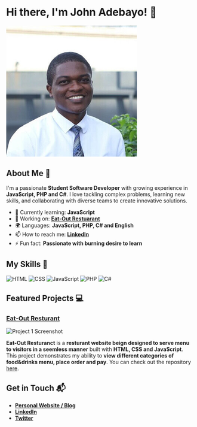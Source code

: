 # Hi there, I'm John Adebayo! 👋

![Me](https://github.com/adejoy28/wdd131/blob/main/images/me.jpeg)

## About Me 🚀

I'm a passionate **Student Software Developer** with growing experience in **JavaScript, PHP and C#**. I love tackling complex problems, learning new skills, and collaborating with diverse teams to create innovative solutions.

- 🌱 Currently learning: **JavaScript**
- 🔭 Working on: **[Eat-Out Restuarant](https://adejoy28.github.io/wdd131/projects)**
- 🌍 Languages: **JavaScript, PHP, C# and English**
- 📫 How to reach me: **[LinkedIn](www.linkedin.com/in/johnadebayo31)**
- ⚡ Fun fact: **Passionate with burning desire to learn**

## My Skills 🧠

![HTML](https://img.shields.io/badge/-HTML-E34F26?style=flat-square&logo=html5&logoColor=white)
![CSS](https://img.shields.io/badge/-CSS-1572B6?style=flat-square&logo=css3&logoColor=white)
![JavaScript](https://img.shields.io/badge/-JavaScript-F7DF1E?style=flat-square&logo=javascript&logoColor=black)
![PHP](https://img.shields.io/badge/PHP-777BB4?style=flat-square&logo=php&logoColor=black)
![C#](https://img.shields.io/badge/C%23-239120?style=flat-square&logo=csharp&logoColor=black)
<!--
![React](https://img.shields.io/badge/-React-61DAFB?style=flat-square&logo=react&logoColor=black)
![Node.js](https://img.shields.io/badge/-Node.js-339933?style=flat-square&logo=node.js&logoColor=white)

*Replace the above skill badges with your own skills and expertise. To create more badges, use [checkout this repo](https://github.com/alexandresanlim/Badges4-README.md-Profile).*
-->
## Featured Projects 💻

### [Eat-Out Resturant](https://adejoy28.github.io/wdd131/projects/)

![Project 1 Screenshot](https://media.licdn.com/dms/image/v2/D4D2DAQEEhrWU5t99xQ/profile-treasury-image-shrink_160_160/profile-treasury-image-shrink_160_160/0/1735570404379?e=1736236800&v=beta&t=rOd5Q0Thho2RH42o3smxo5yiNCU48pJST0FfAvsJcTo)

**Eat-Out Resturanct** is a **resturant website beign designed to serve menu to visitors in a seemless manner** built with **HTML, CSS and JavaScript**. This project demonstrates my ability to **view different categories of food&drinks menu, place order and pay**. You can check out the repository [here](https://github.com/adejoy28/wdd131/projects/).
<!--
### [Project 2 Title](project_2_link)

![Project 2 Screenshot](project_2_screenshot_url)

**[Project 2 Title]** is a **[brief project description]** built with **[technologies used]**. This project showcases my skills in **[skills demonstrated by the project]**. You can check out the repository [here](project_2_repository_link).
-->
## Get in Touch 📬

- **[Personal Website / Blog](http://johnadebayo.netlify.app/)**
- **[LinkedIn](www.linkedin.com/in/johnadebayo31)**
- **[Twitter](https://x.com/johnayomide31)**





<!--
## Hi there 👋

<! --
**adejoy28/adejoy28** is a ✨ _special_ ✨ repository because its `README.md` (this file) appears on your GitHub profile.

Here are some ideas to get you started:

- 🔭 I’m currently working on ...
- 🌱 I’m currently learning ...
- 👯 I’m looking to collaborate on ...
- 🤔 I’m looking for help with ...
- 💬 Ask me about ...
- 📫 How to reach me: ...
- 😄 Pronouns: ...
- ⚡ Fun fact: ...
-->
